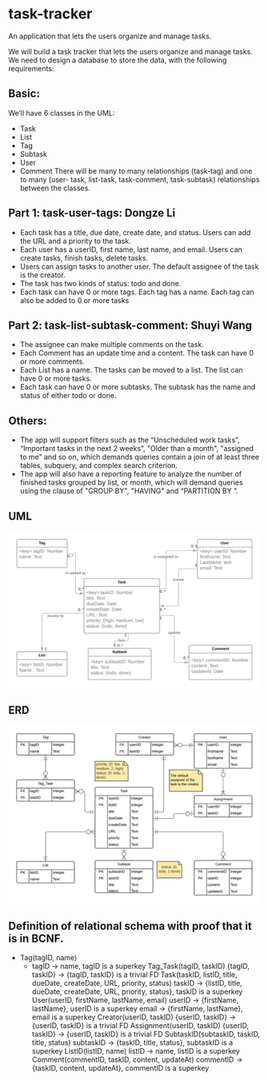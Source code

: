 # task-tracker
An application that lets the users organize and manage tasks. 


We will build a task tracker that lets the users organize and manage tasks. We need to design a database to store the data, with the following requirements:

## Basic:
We’ll have 6 classes in the UML:
- Task
- List
- Tag
- Subtask
- User
- Comment
There will be many to many relationships (task-tag) and one to many (user- task, list-task, task-comment, task-subtask) relationships between the classes.

## Part 1: task-user-tags: Dongze Li
- Each task has a title, due date, create date, and status. Users can add the URL and a priority to the task. 
- Each user has a userID, first name, last name, and email. Users can create tasks, finish tasks, delete tasks.  
- Users can assign tasks to another user. The default assignee of the task is the creator.
- The task has two kinds of status: todo and done. 
- Each task can have 0 or more tags. Each tag has a name. Each tag can also be added to 0 or more tasks
## Part 2: task-list-subtask-comment: Shuyi Wang
- The assignee can make multiple comments on the task.
- Each Comment has an update time and a content. The task can have 0 or more comments.
- Each List has a name. The tasks can be moved to a list. The list can have 0 or more tasks.
- Each task can have 0 or more subtasks. The subtask has the name and status of either todo or done.
## Others:
- The app will support filters such as the “Unscheduled work tasks”, “Important tasks in the next 2 weeks”, "Older than a month", "assigned to me" and so on, which demands queries contain a join of at least three tables, subquery, and complex search criterion.
- The app will also have a reporting feature to analyze the number of finished tasks grouped by list, or month, which will demand queries using the clause of "GROUP BY", "HAVING" and “PARTITION BY ”.

## UML
![image](https://github.com/ldgze/task-tracker/blob/main/B.%20UML%20-%20Page%201.png)


## ERD
![image](https://github.com/ldgze/task-tracker/blob/main/C.%20ERD%20.png)

## Definition of relational schema with proof that it is in BCNF.
- Tag(tagID, name) 
    - tagID -> name, tagID is a superkey
Tag_Task(tagID, taskID)
{tagID, taskID} -> {tagID, taskID} is a trivial FD
Task(taskID, listID, title, dueDate, createDate, URL, priority, status) 
taskID -> {listID, title, dueDate, createDate, URL, priority, status}, taskID is a superkey
User(userID, firstName, lastName, email)
userID -> {firstName, lastName}, userID is a superkey
email -> {firstName, lastName}, email is a superkey
Creator(userID, taskID)
{userID, taskID} -> {userID, taskID} is a trivial FD
Assignment(userID, taskID)
{userID, taskID} -> {userID, taskID} is a trivial FD
SubtaskID(subtaskID, taskID, title, status)
subtaskID -> {taskID, title, status}, subtaskID is a superkey
ListID(listID, name)
listID -> name, listID is a superkey
Comment(commentID, taskID, content, updateAt)
commentID -> {taskID, content, updateAt}, commentID is a superkey


